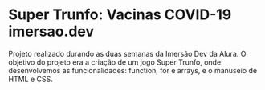 # Super Trunfo: Vacinas COVID-19 imersao.dev

Projeto realizado durando as duas semanas da Imersão Dev da Alura. 
O objetivo do projeto era a criação de um jogo Super Trunfo, onde desenvolvemos as funcionalidades: function, for e arrays, e o manuseio de HTML e CSS. 
